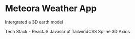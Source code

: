 # Meteora Weather App
Intergrated a 3D earth model

Tech Stack - 
ReactJS
Javascript
TailwindCSS
Spline 3D
Axios
